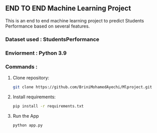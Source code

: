 ## END TO END Machine Learning Project

This is an end to end machine learning project to predict Students Performance based on several features.

### Dataset used : StudentsPerformance

### Enviorment : Python 3.9

### Commands :
1. Clone repository:
   ```bash
   git clone https://github.com/BriniMohamedAyechi/Mlproject.git
2. Install requirements:
   ```bash
   pip install -r requirements.txt
2. Run the App
   ```bash
   python app.py

